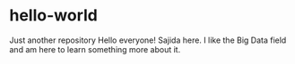 # hello-world
Just another repository
Hello everyone!
Sajida here. I like the Big Data field and am here to learn something more about it.
